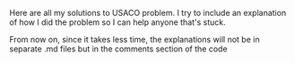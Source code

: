 Here are all my solutions to USACO problem. I try to include an explanation of how I did the problem so I can help anyone that's stuck.

From now on, since it takes less time, the explanations will not be in separate .md files but in the comments section of the code
